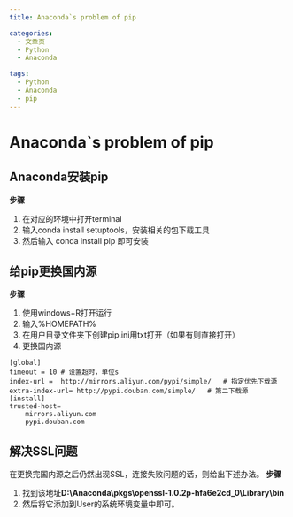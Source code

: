 ```yaml
---
title: Anaconda`s problem of pip

categories:
  - 文章页
  - Python
  - Anaconda

tags:
  - Python
  - Anaconda
  - pip
---
```


# Anaconda`s problem of pip
## Anaconda安装pip
**步骤**
1. 在对应的环境中打开terminal
2. 输入conda install setuptools，安装相关的包下载工具
3. 然后输入 conda install pip 即可安装

## 给pip更换国内源
**步骤**
1. 使用windows+R打开运行
2. 输入%HOMEPATH%
3. 在用户目录文件夹下创建pip.ini用txt打开（如果有则直接打开）
4. 更换国内源
```
[global]
timeout = 10 # 设置超时，单位s
index-url =  http://mirrors.aliyun.com/pypi/simple/   # 指定优先下载源
extra-index-url= http://pypi.douban.com/simple/   # 第二下载源
[install]
trusted-host=
    mirrors.aliyun.com
    pypi.douban.com
```

## 解决SSL问题
在更换完国内源之后仍然出现SSL，连接失败问题的话，则给出下述办法。
**步骤**
1. 找到该地址**D:\Anaconda\pkgs\openssl-1.0.2p-hfa6e2cd_0\Library\bin**
2. 然后将它添加到User的系统环境变量中即可。